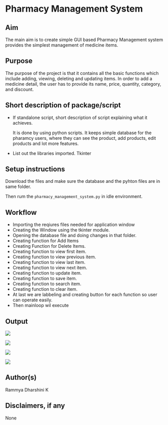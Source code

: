 # Pharmacy Management System

## Aim 

The main aim is to create simple GUI based Pharmacy Management system provides the simplest management of medicine items.

## Purpose

The purpose of the project is that it contains all the basic functions which include adding, viewing, deleting and updating items. In order to add a medicine detail, the user has to provide its name, price, quantity, category, and discount.

## Short description of package/script

- If standalone script, short description of script explaining what it achieves.
  
  It is done by using python scripts. It keeps simple database for the pharamcy users, where they can see the product,  add products, edit products and lot more features.
  
- List out the libraries imported.
   Tkinter

## Setup instructions

Download the files and make sure the database and the pyhton files are in same folder.

Then rum the `pharmacy_management_system.py` in idle environment.

## Workflow

- Importing the reqiures files needed for application window 
- Creating the Window using the tkinter module.
- Opening the database file and doing changes in that folder.
- Creating function for Add Items
- Creating Function for Delete Items.
- Creating function to view first item.
- Creating function to view previous item.
- Creating function to view last item.
- Creating function to view next item.
- Creating function to update item.
- Creating function to save item.
- Creating function to search item.
- Creating function to clear item.
- At last we are labbeling and creating button for each function so user can operate easily.
- Then mainloop wil execute

## Output

![](https://github.com/rammya29/Awesome_Python_Scripts/blob/main/GUIScripts/Pharmacy%20Management%20System/Images/Image-1.png)

![](https://github.com/rammya29/Awesome_Python_Scripts/blob/main/GUIScripts/Pharmacy%20Management%20System/Images/Image-2.png)

![](https://github.com/rammya29/Awesome_Python_Scripts/blob/main/GUIScripts/Pharmacy%20Management%20System/Images/Image-3.png)

![](https://github.com/rammya29/Awesome_Python_Scripts/blob/main/GUIScripts/Pharmacy%20Management%20System/Images/Image-4.png)

## Author(s)

Rammya Dharshini K

## Disclaimers, if any

None 
